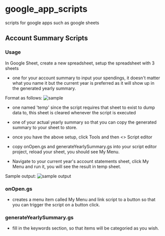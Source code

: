 # google_app_scripts
scripts for google apps such as google sheets

## Account Summary Scripts

### Usage

In Google Sheet, create a new spreadsheet, setup the spreadsheet with 3 sheets

- one for your account summary to input your spendings, it doesn't matter what you name it but the current year is preferred as it will show up in the generated yearly summary.

Format as follows:
![sample](https://github.com/janepeng/google_app_scripts/account_summary_scripts/setup.png)

- one named 'temp' since the script requires that sheet to exist to dump data to, this sheet is cleared whenever the script is executed

- one of your actual yearly summary so that you can copy the generated summary to your sheet to store.

- once you have the above setup, click Tools and then <> Script editor

- copy onOpen.gs and generateYearlySummary.gs into your script editor project, reload your sheet, you should see My Menu.

- Navigate to your current year's account statements sheet, click My Menu and run it, you will see the result in temp sheet.

Sample output:
![sample output](https://github.com/janepeng/google_app_scripts/account_summary_scripts/output.png)

### onOpen.gs

- creates a menu item called My Menu and link script to a button so that you can trigger the script on a button click.

### generateYearlySummary.gs

- fill in the keywords section, so that items will be categoried as you wish.
